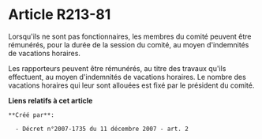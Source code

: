 # Article R213-81

Lorsqu'ils ne sont pas fonctionnaires, les membres du comité peuvent être rémunérés, pour la durée de la session du comité,
au moyen d'indemnités de vacations horaires.

Les rapporteurs peuvent être rémunérés, au titre des travaux qu'ils effectuent, au moyen d'indemnités de vacations horaires.
Le nombre des vacations horaires qui leur sont allouées est fixé par le président du comité.

**Liens relatifs à cet article**

	**Créé par**:

	  - Décret n°2007-1735 du 11 décembre 2007 - art. 2
